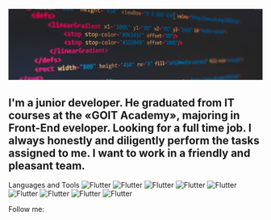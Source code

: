 ![Header](https://github.com/Oleksii26/Oleksii26/blob/main/assets/header.jpeg)

## I'm a junior developer. He graduated from IT courses at the «GOIT Аcademy», majoring in Front-End eveloper. Looking for a full time job. I always honestly and diligently perform the tasks assigned to me. I want to work in a friendly and pleasant team.

Languages and Tools
![Flutter](https://img.shields.io/badge/<HTML5>-orange??style=for-the-badge&logo=html5&logoColor=ffffff)
![Flutter](https://img.shields.io/badge/<CSS>-blue??style=for-the-badge&logo=css3&logoColor=ffffff)
![Flutter](https://img.shields.io/badge/{JS}-green??style=for-the-badge&logo=javascript&logoColor=ffffff)
![Flutter](https://img.shields.io/badge/git-000000??style=for-the-badge&logo=git&logoColor=ffffff)
![Flutter](https://img.shields.io/badge/react-008080??style=for-the-badge&logo=react&logoColor=ffffff)
![Flutter](https://img.shields.io/badge/redux-00FFFF??style=for-the-badge&logo=redux&logoColor=ffffff)
![Flutter](https://img.shields.io/badge/node-00FF00??style=for-the-badge&logo=node.js&logoColor=ffffff)
![Flutter](https://img.shields.io/badge/figma-FF00FF??style=for-the-badge&logo=figma&logoColor=ffffff)
![Flutter](https://img.shields.io/badge/CorelDrow-008000??style=for-the-badge&logo=c&logoColor=ffffff)

Follow me:
